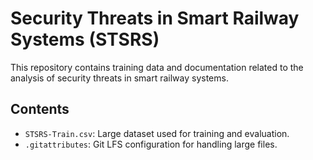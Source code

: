 # Security Threats in Smart Railway Systems (STSRS)

This repository contains training data and documentation related to the analysis of security threats in smart railway systems.

## Contents
- `STSRS-Train.csv`: Large dataset used for training and evaluation.
- `.gitattributes`: Git LFS configuration for handling large files.
